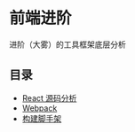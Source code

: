 # 前端进阶

进阶（大雾）的工具框架底层分析

## 目录

- [React 源码分析](./react源码分析/README.md)
- [Webpack](./webpack/README.md)
- [构建脚手架](./构建脚手架.md)

